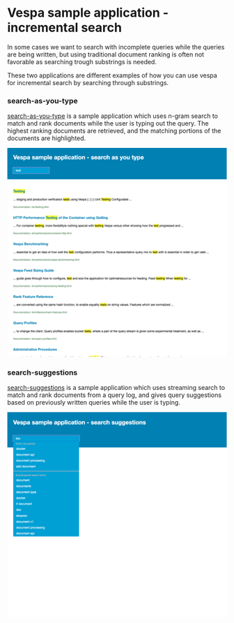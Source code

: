 <!-- Copyright Verizon Media. Licensed under the terms of the Apache 2.0 license. See LICENSE in the project root. -->

# Vespa sample application - incremental search

In some cases we want to search with incomplete queries while the queries are being written,
but using traditional document ranking is often not favorable as searching trough substrings is needed.

These two applications are different examples of how you can use vespa for incremental search
by searching through substrings.


### search-as-you-type

[search-as-you-type](search-as-you-type) is a sample application
which uses n-gram search to match and rank documents while the user is typing out the query.
The highest ranking documents are retrieved,
and the matching portions of the documents are highlighted.

![n-gram search](n-gram-search.png)


### search-suggestions

[search-suggestions](search-suggestions) is a sample application
which uses streaming search to match and rank documents from a query log,
and gives query suggestions based on previously written queries while the user is typing.

![query suggestions](streaming-search.png)


